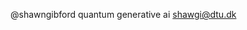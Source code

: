 @shawngibford
quantum generative ai
shawgi@dtu.dk
<!---
shawngibford/shawngibford is a ✨ special ✨ repository because its `README.md` (this file) appears on your GitHub profile.
You can click the Preview link to take a look at your changes.
--->
